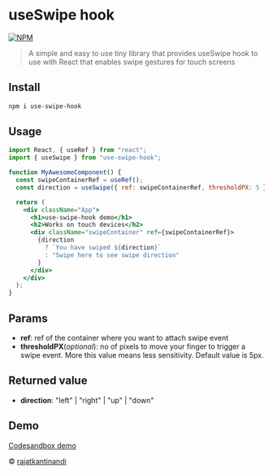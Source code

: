# useSwipe hook

[![NPM](https://img.shields.io/npm/v/use-swipe-hook.svg)](https://www.npmjs.com/package/use-swipe-hook)

> A simple and easy to use tiny library that provides useSwipe hook to use with React that enables swipe gestures for touch screens

## Install

```bash
npm i use-swipe-hook
```

## Usage

``` jsx
import React, { useRef } from "react";
import { useSwipe } from "use-swipe-hook";

function MyAwesomeComponent() {
  const swipeContainerRef = useRef();
  const direction = useSwipe({ ref: swipeContainerRef, thresholdPX: 5 });

  return (
    <div className="App">
      <h1>use-swipe-hook demo</h1>
      <h2>Works on touch devices</h2>
      <div className="swipeContainer" ref={swipeContainerRef}>
        {direction
          ? `You have swiped ${direction}`
          : "Swipe here to see swipe direction"
        }
      </div>
    </div>
  );
}
```

## Params

- __ref__: ref of the container where you want to attach swipe event
- __thresholdPX__(*optional*): no of pixels to move your finger to trigger a swipe event. More this value means less sensitivity. Default value is 5px.

## Returned value

- __direction__: "left" | "right" | "up" | "down"

## Demo
[Codesandbox demo](https://codesandbox.io/s/fervent-volhard-xk4mv?fontsize=14&hidenavigation=1&theme=dark)

© [rajatkantinandi](https://github.com/rajatkantinandi)